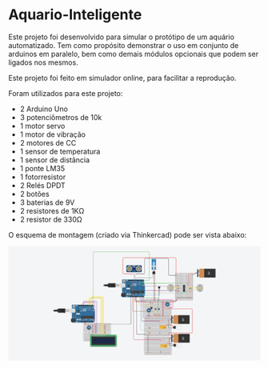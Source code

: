 # Aquario-Inteligente

Este projeto foi desenvolvido para simular o protótipo de um aquário automatizado. Tem como propósito demonstrar o uso em conjunto de arduinos em paralelo, bem como demais módulos opcionais que podem ser ligados nos mesmos.

Este projeto foi feito em simulador online, para facilitar a reprodução.

Foram utilizados para este projeto:
<ul>
<li>2 Arduino Uno</li>
<li>3 potenciômetros de 10k</li>
<li>1 motor servo</li>
<li>1 motor de vibração</li>
<li>2 motores de CC</li>
<li>1 sensor de temperatura</li>
<li>1 sensor de distância</li>
<li>1 ponte LM35</li>
<li>1 fotorresistor</li>
<li>2 Relés DPDT</li>
<li>2 botões</li>
<li>3 baterias de 9V</li>
<li>2 resistores de 1KΩ</li>
<li>2 resistor de 330Ω</li>
</ul>

O esquema de montagem (criado via Thinkercad) pode ser vista abaixo:

<img src="https://github.com/KalleoLeandro/Aquario-Inteligente/blob/master/imagem_aquario.png?raw=true">